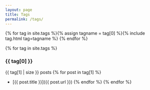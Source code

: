 ```yaml
---
layout: page
title: Tags
permalink: /tags/
---
```

{% for tag in site.tags %}{% assign tagname = tag[0] %}{% include tag.html tag=tagname %} {% endfor %}

{% for tag in site.tags %}
### {{ tag[0] }}
{{ tag[1] | size }} posts
  {% for post in tag[1] %}
 - [{{ post.title }}]({{ post.url }})
  {% endfor %}
{% endfor %}
